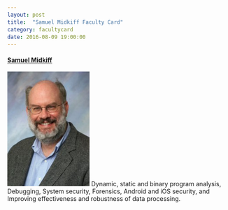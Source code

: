 ```yaml
---
layout: post
title:  "Samuel Midkiff Faculty Card"
category: facultycard
date: 2016-08-09 19:00:00
---
```


#### [Samuel Midkiff](https://www.cs.purdue.edu/homes/xyzhang/) ####

![Samuel Midkiff](assets/midkiff.jpg)
Dynamic, static and binary program analysis, 
Debugging, 
System security, 
Forensics, 
Android and iOS security, and 
Improving effectiveness and robustness of data processing.

